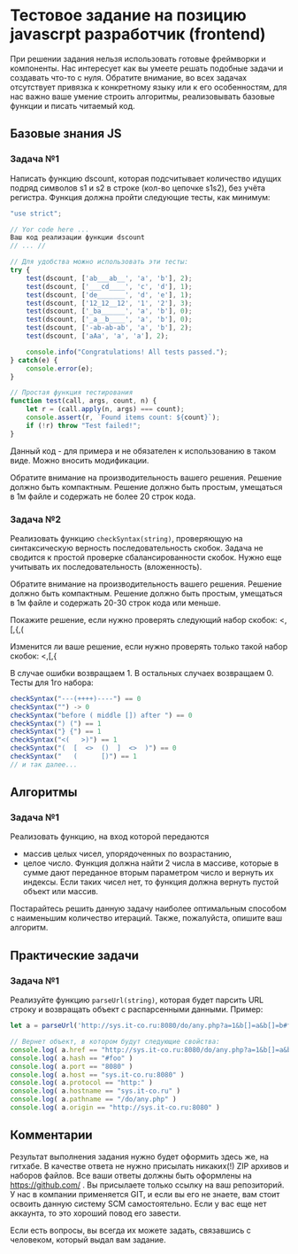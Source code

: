 # Тестовое задание на позицию javascrpt разработчик (frontend)
При решении задания нельзя использовать готовые фреймворки и компоненты. Нас интересует как вы умеете решать подобные задачи и создавать что-то с нуля. Обратите внимание, во всех задачах отсутствует привязка к конкретному языку или к его особенностям, для нас важно ваше умение строить алгоритмы, реализовывать базовые функции и писать читаемый код.

## Базовые знания JS
### Задача №1
Написать функцию dscount, которая подсчитывает количество идущих подряд символов s1 и s2 в строке (кол-во цепочке s1s2), без учёта регистра. Функция должна пройти следующие тесты, как минимум:

```js
"use strict";

// Yor code here ...
Ваш код реализации функции dscount
// ... //

// Для удобства можно использовать эти тесты:
try {
    test(dscount, ['ab___ab__', 'a', 'b'], 2);
    test(dscount, ['___cd____', 'c', 'd'], 1);
    test(dscount, ['de_______', 'd', 'e'], 1);
    test(dscount, ['12_12__12', '1', '2'], 3);
    test(dscount, ['_ba______', 'a', 'b'], 0);
    test(dscount, ['_a__b____', 'a', 'b'], 0);
    test(dscount, ['-ab-аb-ab', 'a', 'b'], 2);
    test(dscount, ['aAa', 'a', 'a'], 2);

    console.info("Congratulations! All tests passed.");
} catch(e) {
    console.error(e);
}

// Простая функция тестирования
function test(call, args, count, n) {
    let r = (call.apply(n, args) === count);
    console.assert(r, `Found items count: ${count}`);
    if (!r) throw "Test failed!";
}
```
Данный код - для примера и не обязателен к использованию в таком виде. Можно вносить модификации.

Обратите внимание на производительность вашего решения.
Решение должно быть компактным.
Решение должно быть простым, умещаться в 1м файле и содержать не более 20 строк кода.

### Задача №2
Реализовать функцию ```checkSyntax(string)```, проверяющую на синтаксическую верность последовательность скобок. Задача не сводится к простой проверке сбалансированности скобок. Нужно еще учитывать их последовательность (вложенность).

Обратите внимание на производительность вашего решения.
Решение должно быть компактным.
Решение должно быть простым, умещаться в 1м файле и содержать 20-30 строк кода или меньше.

Покажите решение, если нужно проверять следующий набор скобок: <,[,{,(

Изменится ли ваше решение, если нужно проверять только такой набор скобок: <,[,{

В случае ошибки возвращаем 1.
В остальных случаех возвращаем 0.
Тесты для 1го набора:
```js
checkSyntax("---(++++)----") == 0
checkSyntax("") -> 0
checkSyntax("before ( middle []) after ") == 0
checkSyntax(") (") == 1
checkSyntax("} {") == 1
checkSyntax("<(   >)") == 1
checkSyntax("(  [  <>  ()  ]  <>  )") == 0
checkSyntax("   (      [)") == 1
// и так далее...
```

## Алгоритмы
### Задача №1
Реализовать функцию, на вход которой передаются 
* массив целых чисел, упорядоченных по возрастанию,
* целое число.
Функция должна найти 2 числа в массиве, которые в сумме дают переданное вторым параметром число и вернуть их индексы. Если таких чисел нет, то функция должна вернуть пустой объект или массив.

Постарайтесь решить данную задачу наиболее оптимальным способом с наименьшим количество итераций. Также, пожалуйста, опишите ваш алгоритм.

## Практические задачи
### Задача №1
Реализуйте функцию ```parseUrl(string)```, которая будет парсить URL строку и возвращать объект с распарсенными данными. Пример:

```js
let a = parseUrl('http://sys.it-co.ru:8080/do/any.php?a=1&b[]=a&b[]=b#foo')

// Вернет объект, в котором будут следующие свойства:
console.log( a.href == "http://sys.it-co.ru:8080/do/any.php?a=1&b[]=a&b[]=b#foo" )
console.log( a.hash == "#foo" )
console.log( a.port == "8080" )
console.log( a.host == "sys.it-co.ru:8080" )
console.log( a.protocol == "http:" )
console.log( a.hostname == "sys.it-co.ru" )
console.log( a.pathname == "/do/any.php" )
console.log( a.origin == "http://sys.it-co.ru:8080" )
```
## Комментарии
Результат выполнения задания нужно будет оформить здесь же, на гитхабе. В качестве ответа не нужно присылать никаких(!) ZIP архивов и наборов файлов. Все ваши ответы должны быть оформлены на https://github.com/ . Вы присылаете только ссылку на ваш репозиторий. У нас в компании применяется GIT, и если вы его не знаете, вам стоит освоить данную систему SCM самостоятельно. Если у вас еще нет аккаунта, то это хороший повод его завести.

Если есть вопросы, вы всегда их можете задать, связавшись с человеком, который выдал вам задание.
